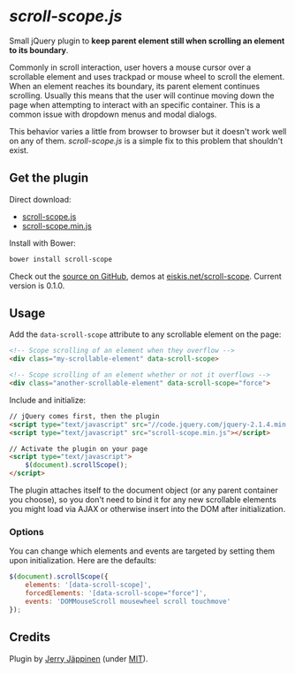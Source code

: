 
# *scroll-scope.js*

Small jQuery plugin to <strong>keep parent element still when scrolling an element to its boundary</strong>.

Commonly in scroll interaction, user hovers a mouse cursor over a scrollable element and uses trackpad or mouse wheel to scroll the element. When an element reaches its boundary, its parent element continues scrolling. Usually this means that the user will continue moving down the page when attempting to interact with an specific container. This is a common issue with dropdown menus and modal dialogs.

This behavior varies a little from browser to browser but it doesn't work well on any of them. <em>scroll-scope.js</em> is a simple fix to this problem that shouldn't exist.



## Get the plugin

Direct download:

- [scroll-scope.js](https://raw.githubusercontent.com/Eiskis/scroll-scope/master/scroll-scope.js)
- [scroll-scope.min.js](https://raw.githubusercontent.com/Eiskis/scroll-scope/master/scroll-scope.min.js)

Install with Bower:

```sh
bower install scroll-scope
```

Check out the [source on GitHub](https://github.com/Eiskis/scroll-scope), demos at [eiskis.net/scroll-scope](http://eiskis.net/scroll-scope). Current version is 0.1.0.



## Usage

Add the `data-scroll-scope` attribute to any scrollable element on the page:

```html
<!-- Scope scrolling of an element when they overflow -->
<div class="my-scrollable-element" data-scroll-scope>

<!-- Scope scrolling of an element whether or not it overflows -->
<div class="another-scrollable-element" data-scroll-scope="force">
```

Include and initialize:

```html
// jQuery comes first, then the plugin
<script type="text/javascript" src="//code.jquery.com/jquery-2.1.4.min.js"></script>
<script type="text/javascript" src="scroll-scope.min.js"></script>

// Activate the plugin on your page
<script type="text/javascript">
	$(document).scrollScope();
</script>
```

The plugin attaches itself to the document object (or any parent container you choose), so you don't need to bind it for any new scrollable elements you might load via AJAX or otherwise insert into the DOM after initialization.



### Options

You can change which elements and events are targeted by setting them upon initialization. Here are the defaults:

```js
$(document).scrollScope({
	elements: '[data-scroll-scope]',
	forcedElements: '[data-scroll-scope="force"]',
	events: 'DOMMouseScroll mousewheel scroll touchmove'
});
```



## Credits

Plugin by [Jerry Jäppinen](http://eiskis.net/) (under [MIT](https://github.com/Eiskis/scroll-scope/blob/master/LICENSE)).
